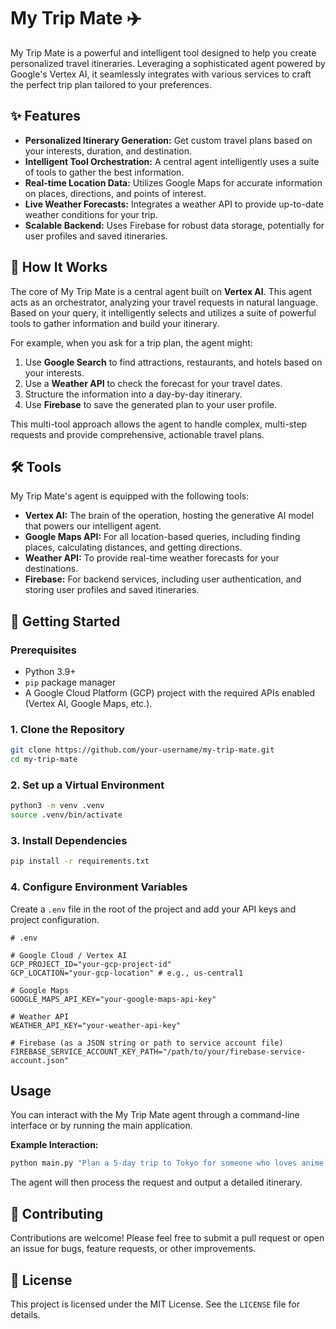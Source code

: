 # My Trip Mate ✈️

My Trip Mate is a powerful and intelligent tool designed to help you create personalized travel itineraries. Leveraging a sophisticated agent powered by Google's Vertex AI, it seamlessly integrates with various services to craft the perfect trip plan tailored to your preferences.

## ✨ Features

*   **Personalized Itinerary Generation:** Get custom travel plans based on your interests, duration, and destination.
*   **Intelligent Tool Orchestration:** A central agent intelligently uses a suite of tools to gather the best information.
*   **Real-time Location Data:** Utilizes Google Maps for accurate information on places, directions, and points of interest.
*   **Live Weather Forecasts:** Integrates a weather API to provide up-to-date weather conditions for your trip.
*   **Scalable Backend:** Uses Firebase for robust data storage, potentially for user profiles and saved itineraries.

## 🤖 How It Works

The core of My Trip Mate is a central agent built on **Vertex AI**. This agent acts as an orchestrator, analyzing your travel requests in natural language. Based on your query, it intelligently selects and utilizes a suite of powerful tools to gather information and build your itinerary.

For example, when you ask for a trip plan, the agent might:
1.  Use **Google Search** to find attractions, restaurants, and hotels based on your interests.
2.  Use a **Weather API** to check the forecast for your travel dates.
3.  Structure the information into a day-by-day itinerary.
4.  Use **Firebase** to save the generated plan to your user profile.

This multi-tool approach allows the agent to handle complex, multi-step requests and provide comprehensive, actionable travel plans.

## 🛠️ Tools

My Trip Mate's agent is equipped with the following tools:

*   **Vertex AI:** The brain of the operation, hosting the generative AI model that powers our intelligent agent.
*   **Google Maps API:** For all location-based queries, including finding places, calculating distances, and getting directions.
*   **Weather API:** To provide real-time weather forecasts for your destinations.
*   **Firebase:** For backend services, including user authentication, and storing user profiles and saved itineraries.

## 🚀 Getting Started

### Prerequisites

*   Python 3.9+
*   `pip` package manager
*   A Google Cloud Platform (GCP) project with the required APIs enabled (Vertex AI, Google Maps, etc.).

### 1. Clone the Repository

```bash
git clone https://github.com/your-username/my-trip-mate.git
cd my-trip-mate
```

### 2. Set up a Virtual Environment

```bash
python3 -m venv .venv
source .venv/bin/activate
```

### 3. Install Dependencies

```bash
pip install -r requirements.txt
```

### 4. Configure Environment Variables

Create a `.env` file in the root of the project and add your API keys and project configuration.

```env
# .env

# Google Cloud / Vertex AI
GCP_PROJECT_ID="your-gcp-project-id"
GCP_LOCATION="your-gcp-location" # e.g., us-central1

# Google Maps
GOOGLE_MAPS_API_KEY="your-google-maps-api-key"

# Weather API
WEATHER_API_KEY="your-weather-api-key"

# Firebase (as a JSON string or path to service account file)   
FIREBASE_SERVICE_ACCOUNT_KEY_PATH="/path/to/your/firebase-service-account.json"
```

## Usage

You can interact with the My Trip Mate agent through a command-line interface or by running the main application.

**Example Interaction:**

```bash
python main.py "Plan a 5-day trip to Tokyo for someone who loves anime and technology."
```

The agent will then process the request and output a detailed itinerary.

## 🤝 Contributing

Contributions are welcome! Please feel free to submit a pull request or open an issue for bugs, feature requests, or other improvements.

## 📄 License

This project is licensed under the MIT License. See the `LICENSE` file for details.